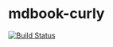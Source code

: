 mdbook-curly
============

[![Build Status](https://travis-ci.org/arminha/mdbook-curly.svg?branch=master)](https://travis-ci.org/arminha/mdbook-curly)
